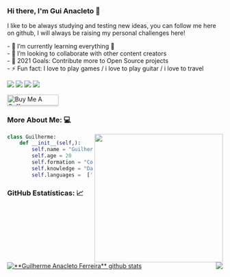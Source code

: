 ### Hi there, I'm Gui Anacleto 👋

I like to be always studying and testing new ideas, you can follow me here on github, I will always be raising my personal challenges here!

<p align="left">
- 🌱 I’m currently learning everything 🤣<br>
- 👯 I’m looking to collaborate with other content creators<br>
- 🥅 2021 Goals: Contribute more to Open Source projects<br>
- ⚡ Fun fact: I love to play games / i love to play guitar / i love to travel
</p>

<p align="left">
  <a href="#" alt="Gmail">
  <img src="https://img.shields.io/badge/-Gmail-FF0000?style=flat-square&labelColor=FF0000&logo=gmail&logoColor=white&link=ganacleto.ferreira@gmail.com" /></a>

  <a href="#" alt="Linkedin">
  <img src="https://img.shields.io/badge/-Linkedin-0e76a8?style=flat-square&logo=Linkedin&logoColor=white&link=https://www.linkedin.com/in/ganacleto/" /></a>
  
  <a href="#" alt="Facebook">
  <img src="https://img.shields.io/badge/-Facebook-3b5998?style=flat-square&labelColor=3b5998&logo=facebook&logoColor=white&link=https://www.facebook.com/Ganacleto18/"/></a>

  <a href="#" alt="Instagram">
  <img src="https://img.shields.io/badge/-Instagram-DF0174?style=flat-square&labelColor=DF0174&logo=instagram&logoColor=white&link=https://www.instagram.com/guih_anacleto/"/></a>

</p>

<a href="https://www.buymeacoffee.com/guianacleto" target="_blank"><img src="https://www.buymeacoffee.com/assets/img/custom_images/orange_img.png" alt="Buy Me A Coffee" style="height: 25px !important;width: 120px !important;box-shadow: 0px 3px 2px 0px rgba(190, 190, 190, 0.5) !important;-webkit-box-shadow: 0px 3px 2px 0px rgba(190, 190, 190, 0.5) !important;" ></a>

### More About Me: 💻

<img align="right" width="300" src="https://i2.wp.com/allhtaccess.info/wp-content/uploads/2018/03/programming.gif?fit=1281%2C716&ssl=1" />

```python
class Guilherme:
    def __init__(self,):
        self.name = "Guilherme Anacleto Ferreira"
        self.age = 20
        self.formation = "Computer Engineer"
        self.knowledge = "Data Scientist"
        self.languages =  ['Python','JavaScript','C#','Java']
```

### GitHub Estatísticas: 📈

<a href="https://github.com/GuiAnacleto">
 <img align="center" src="https://github-readme-stats.vercel.app/api?username=GuiAnacleto&show_icons=true&theme=dracula&line_height=27" alt="**Guilherme Anacleto Ferreira** github stats"/>
</a>

<a href="https://github.com/GuiAnacleto">
  <img align="right" src="https://github-readme-stats.vercel.app/api/top-langs/?username=GuiAnacleto&theme=dracula&hide_langs_below=1" />
</a>
